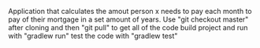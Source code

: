 Application that calculates the amout person x needs to pay each month to pay of their mortgage in a set amount of years.
Use "git checkout master" after cloning and then "git pull" to get all of the code
build project and run with "gradlew run"
test the code with "gradlew test"
